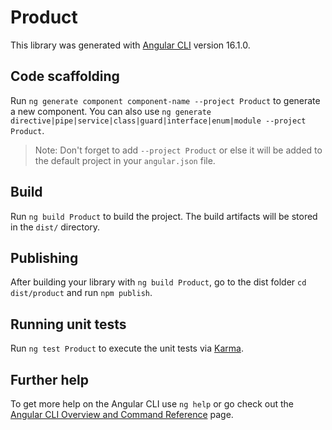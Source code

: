 # Product

This library was generated with [Angular CLI](https://github.com/angular/angular-cli) version 16.1.0.

## Code scaffolding

Run `ng generate component component-name --project Product` to generate a new component. You can also use `ng generate directive|pipe|service|class|guard|interface|enum|module --project Product`.
> Note: Don't forget to add `--project Product` or else it will be added to the default project in your `angular.json` file. 

## Build

Run `ng build Product` to build the project. The build artifacts will be stored in the `dist/` directory.

## Publishing

After building your library with `ng build Product`, go to the dist folder `cd dist/product` and run `npm publish`.

## Running unit tests

Run `ng test Product` to execute the unit tests via [Karma](https://karma-runner.github.io).

## Further help

To get more help on the Angular CLI use `ng help` or go check out the [Angular CLI Overview and Command Reference](https://angular.io/cli) page.

